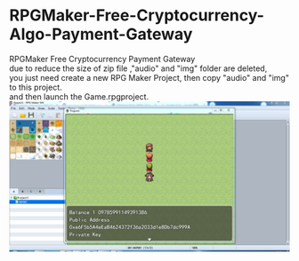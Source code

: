 # RPGMaker-Free-Cryptocurrency-Algo-Payment-Gateway<br>

RPGMaker Free Cryptocurrency Payment Gateway<br>
due to reduce the size of zip file ,"audio" and "img" folder are deleted,<br>
you just need create a new RPG Maker Project, then copy "audio" and "img" to this project. <br>
and then launch the Game.rpgproject. <br>
<img src="https://github.com/AlgoNetwork/RPGMaker-Free-Cryptocurrency-Algo-Payment-Gateway/blob/main/algoPayment.png" alt="generate-erc20-token">
